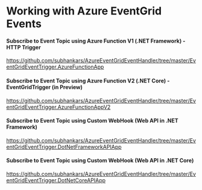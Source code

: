 # Working with Azure EventGrid Events

#### Subscribe to Event Topic using Azure Function V1 (.NET Framework) - HTTP Trigger
https://github.com/subhankars/AzureEventGridEventHandler/tree/master/EventGridEventTrigger.AzureFunctionApp


#### Subscribe to Event Topic using Azure Function V2 (.NET Core) - EventGridTrigger (in Preview)
https://github.com/subhankars/AzureEventGridEventHandler/tree/master/EventGridEventTrigger.AzureFunctionAppV2

#### Subscribe to Event Topic using Custom WebHook (Web API in .NET Framework)
https://github.com/subhankars/AzureEventGridEventHandler/tree/master/EventGridEventTrigger.DotNetFrameworkAPIApp

#### Subscribe to Event Topic using Custom WebHook (Web API in .NET Core)
https://github.com/subhankars/AzureEventGridEventHandler/tree/master/EventGridEventTrigger.DotNetCoreAPIApp
